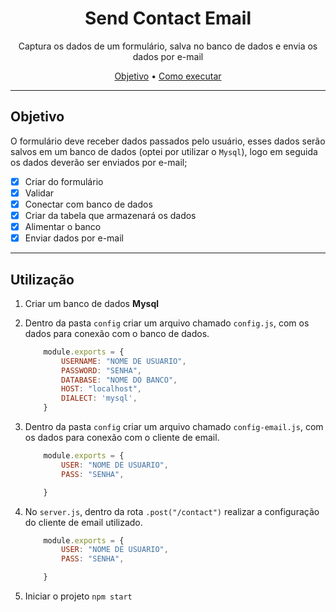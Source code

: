 <h1 align="center">Send Contact Email</h1>
<p align="center">Captura os dados de um formulário, salva no banco de dados e envia os dados por e-mail</p>

<p align="center">
    <a href="#objetivo">Objetivo</a> •
    <a href="#Utilização">Como executar</a>
</p>

***

## Objetivo
O formulário deve receber dados passados pelo usuário, esses dados serão salvos em um banco de dados (optei por utilizar o `Mysql`), logo em seguida os dados deverão ser enviados por e-mail;

- [x] Criar do formulário
- [x] Validar
- [x] Conectar com banco de dados
- [x] Criar da tabela que armazenará os dados
- [x] Alimentar o banco
- [x] Enviar dados por e-mail 

***

## Utilização

1. Criar um banco de dados **Mysql**

2. Dentro da pasta `config` criar um arquivo chamado ``config.js``, com os dados para conexão com o banco de dados.

    ```javascript
        module.exports = {
            USERNAME: "NOME DE USUARIO",
            PASSWORD: "SENHA",
            DATABASE: "NOME DO BANCO",
            HOST: "localhost",
            DIALECT: 'mysql',
        }
    ```
3. Dentro da pasta `config` criar um arquivo chamado ``config-email.js``, com os dados para conexão com o cliente de email.

    ```javascript
        module.exports = {
            USER: "NOME DE USUARIO",
            PASS: "SENHA",

        }
    ```
4. No ``server.js``, dentro da rota ``.post("/contact")`` realizar a configuração do cliente de email utilizado.
    ```javascript
        module.exports = {
            USER: "NOME DE USUARIO",
            PASS: "SENHA",

        }
    ```
5. Iniciar o projeto ``npm start``